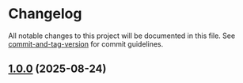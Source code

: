 # Changelog

All notable changes to this project will be documented in this file. See [commit-and-tag-version](https://github.com/absolute-version/commit-and-tag-version) for commit guidelines.

## [1.0.0](https://github.com/Dark-LYNN/NekoRPG/compare/v1.0.2...v1.0.0) (2025-08-24)
